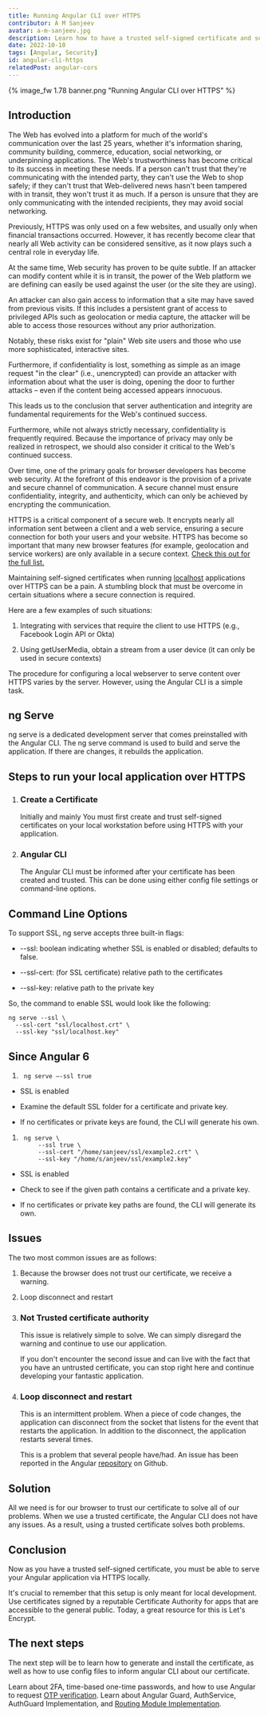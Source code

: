 ```yaml
---
title: Running Angular CLI over HTTPS
contributor: A M Sanjeev
avatar: a-m-sanjeev.jpg
description: Learn how to have a trusted self-signed certificate and serve your Angular application via HTTPS locally.
date: 2022-10-10
tags: [Angular, Security]
id: angular-cli-https
relatedPost: angular-cors
---
```

{% image_fw 1.78 banner.png "Running Angular CLI over HTTPS" %}


<!-- toc -->

## Introduction

The Web has evolved into a platform for much of the world's communication over the last 25 years, whether it's information sharing, community building, commerce, education, social networking, or underpinning applications. The Web's trustworthiness has become critical to its success in meeting these needs. If a person can't trust that they're communicating with the intended party, they can't use the Web to shop safely; if they can't trust that Web-delivered news hasn't been tampered with in transit, they won't trust it as much. If a person is unsure that they are only communicating with the intended recipients, they may avoid social networking.

Previously, HTTPS was only used on a few websites, and usually only when financial transactions occurred. However, it has recently become clear that nearly all Web activity can be considered sensitive, as it now plays such a central role in everyday life.

At the same time, Web security has proven to be quite subtle. If an attacker can modify content while it is in transit, the power of the Web platform we are defining can easily be used against the user (or the site they are using).

An attacker can also gain access to information that a site may have saved from previous visits. If this includes a persistent grant of access to privileged APIs such as geolocation or media capture, the attacker will be able to access those resources without any prior authorization.

Notably, these risks exist for "plain" Web site users and those who use more sophisticated, interactive sites.

Furthermore, if confidentiality is lost, something as simple as an image request "in the clear" (i.e., unencrypted) can provide an attacker with information about what the user is doing, opening the door to further attacks – even if the content being accessed appears innocuous.

This leads us to the conclusion that server authentication and integrity are fundamental requirements for the Web's continued success.

Furthermore, while not always strictly necessary, confidentiality is frequently required. Because the importance of privacy may only be realized in retrospect, we should also consider it critical to the Web's continued success.

Over time, one of the primary goals for browser developers has become web security. At the forefront of this endeavor is the provision of a private and secure channel of communication. A secure channel must ensure confidentiality, integrity, and authenticity, which can only be achieved by encrypting the communication.

HTTPS is a critical component of a secure web. It encrypts nearly all information sent between a client and a web service, ensuring a secure connection for both your users and your website. HTTPS has become so important that many new browser features (for example, geolocation and service workers) are only available in a secure context. [Check this out for the full list.](https://developer.mozilla.org/en-US/docs/Web/Security/Secure_Contexts/features_restricted_to_secure_contexts#:~:text=Current%20features%20available%20only%20in%20secure%20contexts%201,Media%20Extensions%208%20Generic%20Sensor%20API%20More%20items)

Maintaining self-signed certificates when running [localhost](http://localhost) applications over HTTPS can be a pain. A stumbling block that must be overcome in certain situations where a secure connection is required.

Here are a few examples of such situations:

1.  Integrating with services that require the client to use HTTPS (e.g., Facebook Login API or Okta)
    
2.  Using getUserMedia, obtain a stream from a user device (it can only be used in secure contexts)
    

The procedure for configuring a local webserver to serve content over HTTPS varies by the server. However, using the Angular CLI is a simple task.

## ng Serve

ng serve is a dedicated development server that comes preinstalled with the Angular CLI. The ng serve command is used to build and serve the application. If there are changes, it rebuilds the application.

## Steps to run your local application over HTTPS

1.  ### Create a Certificate
    
    Initially and mainly You must first create and trust self-signed certificates on your local workstation before using HTTPS with your application.
    
2.  ### Angular CLI
    
    The Angular CLI must be informed after your certificate has been created and trusted. This can be done using either config file settings or command-line options.
    

## Command Line Options

To support SSL, ng serve accepts three built-in flags:

*   \--ssl: boolean indicating whether SSL is enabled or disabled; defaults to false.
    
*   \--ssl-cert: (for SSL certificate) relative path to the certificates
    
*   \--ssl-key: relative path to the private key
    

So, the command to enable SSL would look like the following:

    ng serve --ssl \
      --ssl-cert "ssl/localhost.crt" \
      --ssl-key "ssl/localhost.key"

## Since Angular 6

1.      ng serve —-ssl true
    

*   SSL is enabled
    
*   Examine the default SSL folder for a certificate and private key.
    
*   If no certificates or private keys are found, the CLI will generate his own.
    

1.      ng serve \
            --ssl true \
            --ssl-cert "/home/sanjeev/ssl/example2.crt" \
            --ssl-key "/home/s/anjeev/ssl/example2.key"
    

*   SSL is enabled
    
*   Check to see if the given path contains a certificate and a private key.
    
*   If no certificates or private key paths are found, the CLI will generate its own.
    

## Issues

The two most common issues are as follows:

1.  Because the browser does not trust our certificate, we receive a warning.
    
2.  Loop disconnect and restart
    

3.  ### Not Trusted certificate authority
    
    This issue is relatively simple to solve. We can simply disregard the warning and continue to use our application.
    
    If you don't encounter the second issue and can live with the fact that you have an untrusted certificate, you can stop right here and continue developing your fantastic application.
    
4.  ### Loop disconnect and restart
    
    This is an intermittent problem. When a piece of code changes, the application can disconnect from the socket that listens for the event that restarts the application. In addition to the disconnect, the application restarts several times.
    
    This is a problem that several people have/had. An issue has been reported in the Angular [repository](https://github.com/angular/angular-cli/issues/5826) on Github.
    

## Solution

All we need is for our browser to trust our certificate to solve all of our problems. When we use a trusted certificate, the Angular CLI does not have any issues. As a result, using a trusted certificate solves both problems.

## Conclusion

Now as you have a trusted self-signed certificate, you must be able to serve your Angular application via HTTPS locally.

It's crucial to remember that this setup is only meant for local development. Use certificates signed by a reputable Certificate Authority for apps that are accessible to the general public. Today, a great resource for this is Let's Encrypt.

## The next steps

The next step will be to learn how to generate and install the certificate, as well as how to use config files to inform angular CLI about our certificate.

Learn about 2FA, time-based one-time passwords, and how to use Angular to request [OTP verification](https://dev-academy.com/angular-otp-verification/). Learn about Angular Guard, AuthService, AuthGuard Implementation, and [Routing Module Implementation](https://dev-academy.com/angular-router-guard-rbac/).
